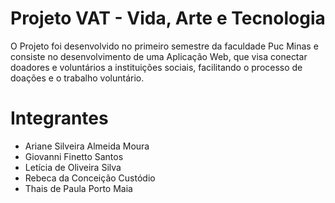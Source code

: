 # Projeto VAT - Vida, Arte e Tecnologia
O Projeto foi desenvolvido no primeiro semestre da faculdade Puc Minas e consiste no desenvolvimento de uma Aplicação Web, que visa conectar doadores e voluntários a instituições sociais, facilitando o processo de doações e o trabalho voluntário.
# Integrantes
- Ariane Silveira Almeida Moura
- Giovanni Finetto Santos
- Letícia de Oliveira Silva
- Rebeca da Conceição Custódio
- Thais de Paula Porto Maia
